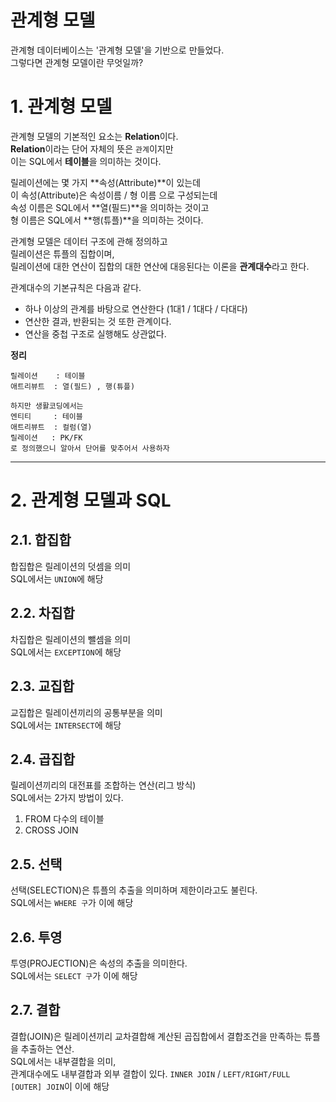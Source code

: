 관계형 모델
=======================
관계형 데이터베이스는 '관계형 모델'을 기반으로 만들었다.  
그렇다면 관계형 모델이란 무엇일까?  

# 1. 관계형 모델  
관계형 모델의 기본적인 요소는 **Relation**이다.    
**Relation**이라는 단어 자체의 뜻은 ```관계```이지만     
이는 SQL에서 **테이블**을 의미하는 것이다.       
      
릴레이션에는 몇 가지 **속성(Attribute)**이 있는데    
이 속성(Attribute)은 속성이름 / 형 이름 으로 구성되는데     
속성 이름은 SQL에서 **열(필드)**을 의미하는 것이고  
형 이름은 SQL에서 **행(튜플)**을 의미하는 것이다.    
   
관계형 모델은 데이터 구조에 관해 정의하고    
릴레이션은 튜플의 집합이며,     
릴레이션에 대한 연산이 집합의 대한 연산에 대응된다는 이론을 **관계대수**라고 한다.  
    
관계대수의 기본규칙은  다음과 같다.    
* 하나 이상의 관계를 바탕으로 연산한다 (1대1 / 1대다 / 다대다)  
* 연산한 결과, 반환되는 것 또한 관계이다.   
* 연산을 중첩 구조로 실행해도 상관없다.    
  
**정리**
```
릴레이션    : 테이블
애트리뷰트  : 열(필드) , 행(튜플)

하지만 생활코딩에서는 
엔티티     : 테이블
애트리뷰트  : 컬럼(열)
릴레이션   : PK/FK
로 정의했으니 알아서 단어를 맞추어서 사용하자
```
  
***
# 2. 관계형 모델과 SQL  
## 2.1. 합집합    
합집합은 릴레이션의 덧셈을 의미      
SQL에서는 ```UNION```에 해당  
  
## 2.2. 차집합
차집합은 릴레이션의 뺄셈을 의미     
SQL에서는 ```EXCEPTION```에 해당  
  
## 2.3. 교집합
교집합은 릴레이션끼리의 공통부분을 의미     
SQL에서는 ```INTERSECT```에 해당  
  
## 2.4. 곱집합
릴레이션끼리의 대전표를 조합하는 연산(리그 방식)  
SQL에서는 2가지 방법이 있다.  
1. FROM 다수의 테이블 
2. CROSS JOIN
  
## 2.5. 선택
선택(SELECTION)은 튜플의 추출을 의미하며 제한이라고도 불린다.  
SQL에서는 ```WHERE 구```가 이에 해당    
  
## 2.6. 투영
투영(PROJECTION)은 속성의 추출을 의미한다.   
SQL에서는 ```SELECT 구```가 이에 해당    
  
## 2.7. 결합 
결합(JOIN)은 릴레이션끼리 교차결합해 계산된 곱집합에서 결합조건을 만족하는 튜플을 추출하는 연산.  
SQL에서는 내부결합을 의미,  
관계대수에도 내부결합과 외부 결합이 있다.
```INNER JOIN``` / ```LEFT/RIGHT/FULL [OUTER] JOIN```이 이에 해당
